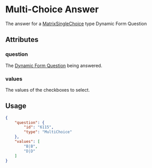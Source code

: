 # Multi-Choice Answer <Badge text="object" vertical="middle" />
The answer for a [MatrixSingleChoice](./df-question-type/#multi-choice) type Dynamic Form Question

## Attributes
### question [<Badge text="object" vertical="middle" />](./df-question)
The [Dynamic Form Question](./df-question) being answered.

### values <Badge text="array of strings" vertical="middle" />
The values of the checkboxes to select.

## Usage
``` json
{
    "question": {
        "id": "6115",
        "type": "MultiChoice"
    },
    "values": [
        "B|B",
        "D|D"
    ]
}
```